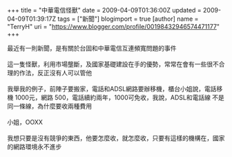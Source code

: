 +++
title = "中華電信怪獸"
date = 2009-04-09T01:36:00Z
updated = 2009-04-09T01:39:17Z
tags = ["新聞"]
blogimport = true 
[author]
	name = "TerryH"
	uri = "https://www.blogger.com/profile/00198432946574471177"
+++

最近有一則新聞，是有關於台固和中華電信互連頻寬問題的事件<br /><br />這一隻怪獸，利用市場壟斷，及國家基礎建設在手的優勢，常常在會有一些很不合理的作法，反正沒有人可以管他<br /><br />我舉我的例子，前陣子要搬家，電話和ADSL網路要辦移機，櫃台小姐說，電話移機 1000元，網路 500，電話續約兩年，1000可免收，我說，ADSL和電話線 不是同一條線，為什麼要收兩種費用<br /><br />小姐，OOXX <br /><br />我想只要是沒有競爭的東西，他要怎麼收，就怎麼收，只要有這樣的機構在，國家的網路環境永不進步
